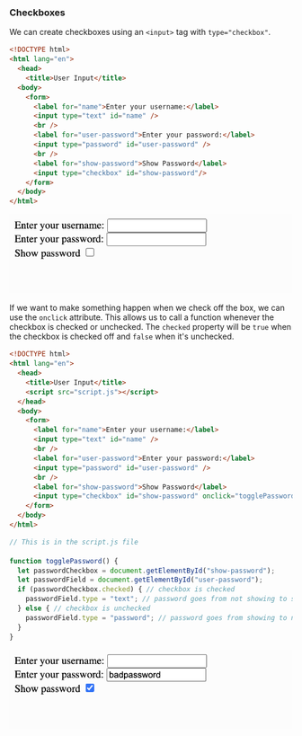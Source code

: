 ### Checkboxes

We can create checkboxes using an `<input>` tag with `type="checkbox"`.

```html
<!DOCTYPE html>
<html lang="en">
  <head>
    <title>User Input</title>
  <body>
    <form>
      <label for="name">Enter your username:</label>
      <input type="text" id="name" />
      <br />
      <label for="user-password">Enter your password:</label>
      <input type="password" id="user-password" />
      <br />
      <label for="show-password">Show Password</label>
      <input type="checkbox" id="show-password"/>
    </form>
  </body>
</html>
```

![](../../Images/JS_Checkbox_1.png)

If we want to make something happen when we check off the box, we can use the `onclick` attribute. This allows us to call a function whenever the checkbox is checked or unchecked. The `checked` property will be `true` when the checkbox is checked off and `false` when it's unchecked.

```html
<!DOCTYPE html>
<html lang="en">
  <head>
    <title>User Input</title>
    <script src="script.js"></script>
  </head>
  <body>
    <form>
      <label for="name">Enter your username:</label>
      <input type="text" id="name" />
      <br />
      <label for="user-password">Enter your password:</label>
      <input type="password" id="user-password" />
      <br />
      <label for="show-password">Show Password</label>
      <input type="checkbox" id="show-password" onclick="togglePassword()"; />
    </form>
  </body>
</html>
```

```js
// This is in the script.js file

function togglePassword() {
  let passwordCheckbox = document.getElementById("show-password");
  let passwordField = document.getElementById("user-password");
  if (passwordCheckbox.checked) { // checkbox is checked
    passwordField.type = "text"; // password goes from not showing to showing
  } else { // checkbox is unchecked
    passwordField.type = "password"; // password goes from showing to not showing
  }
}
```

![](../../Images/JS_Checkbox_2.png)
